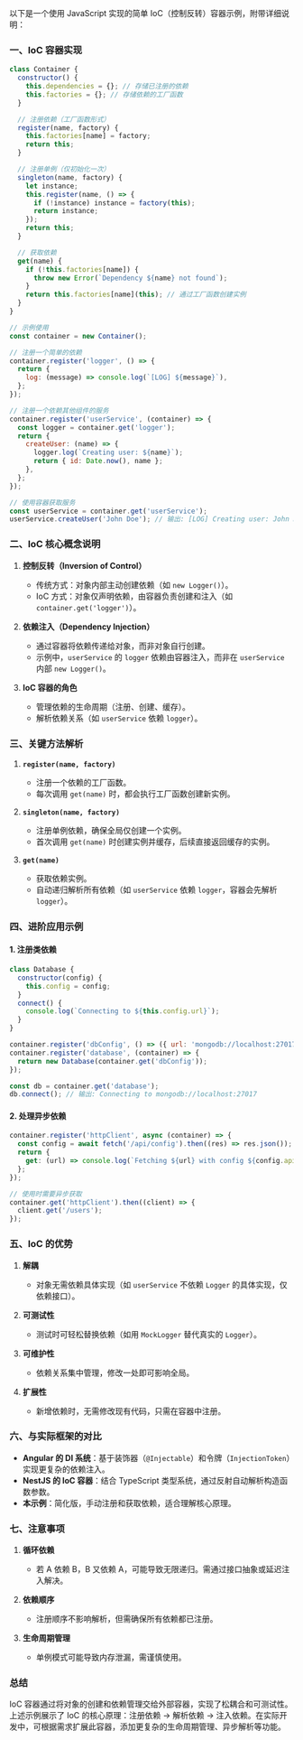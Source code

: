 以下是一个使用 JavaScript 实现的简单 IoC（控制反转）容器示例，附带详细说明：

### **一、IoC 容器实现**

```javascript
class Container {
  constructor() {
    this.dependencies = {}; // 存储已注册的依赖
    this.factories = {}; // 存储依赖的工厂函数
  }

  // 注册依赖（工厂函数形式）
  register(name, factory) {
    this.factories[name] = factory;
    return this;
  }

  // 注册单例（仅初始化一次）
  singleton(name, factory) {
    let instance;
    this.register(name, () => {
      if (!instance) instance = factory(this);
      return instance;
    });
    return this;
  }

  // 获取依赖
  get(name) {
    if (!this.factories[name]) {
      throw new Error(`Dependency ${name} not found`);
    }
    return this.factories[name](this); // 通过工厂函数创建实例
  }
}

// 示例使用
const container = new Container();

// 注册一个简单的依赖
container.register('logger', () => {
  return {
    log: (message) => console.log(`[LOG] ${message}`),
  };
});

// 注册一个依赖其他组件的服务
container.register('userService', (container) => {
  const logger = container.get('logger');
  return {
    createUser: (name) => {
      logger.log(`Creating user: ${name}`);
      return { id: Date.now(), name };
    },
  };
});

// 使用容器获取服务
const userService = container.get('userService');
userService.createUser('John Doe'); // 输出: [LOG] Creating user: John Doe
```

### **二、IoC 核心概念说明**

1. **控制反转（Inversion of Control）**

   - 传统方式：对象内部主动创建依赖（如 `new Logger()`）。
   - IoC 方式：对象仅声明依赖，由容器负责创建和注入（如 `container.get('logger')`）。

2. **依赖注入（Dependency Injection）**

   - 通过容器将依赖传递给对象，而非对象自行创建。
   - 示例中，`userService` 的 `logger` 依赖由容器注入，而非在 `userService` 内部 `new Logger()`。

3. **IoC 容器的角色**
   - 管理依赖的生命周期（注册、创建、缓存）。
   - 解析依赖关系（如 `userService` 依赖 `logger`）。

### **三、关键方法解析**

1. **`register(name, factory)`**

   - 注册一个依赖的工厂函数。
   - 每次调用 `get(name)` 时，都会执行工厂函数创建新实例。

2. **`singleton(name, factory)`**

   - 注册单例依赖，确保全局仅创建一个实例。
   - 首次调用 `get(name)` 时创建实例并缓存，后续直接返回缓存的实例。

3. **`get(name)`**
   - 获取依赖实例。
   - 自动递归解析所有依赖（如 `userService` 依赖 `logger`，容器会先解析 `logger`）。

### **四、进阶应用示例**

#### 1. **注册类依赖**

```javascript
class Database {
  constructor(config) {
    this.config = config;
  }
  connect() {
    console.log(`Connecting to ${this.config.url}`);
  }
}

container.register('dbConfig', () => ({ url: 'mongodb://localhost:27017' }));
container.register('database', (container) => {
  return new Database(container.get('dbConfig'));
});

const db = container.get('database');
db.connect(); // 输出: Connecting to mongodb://localhost:27017
```

#### 2. **处理异步依赖**

```javascript
container.register('httpClient', async (container) => {
  const config = await fetch('/api/config').then((res) => res.json());
  return {
    get: (url) => console.log(`Fetching ${url} with config ${config.apiKey}`),
  };
});

// 使用时需要异步获取
container.get('httpClient').then((client) => {
  client.get('/users');
});
```

### **五、IoC 的优势**

1. **解耦**

   - 对象无需依赖具体实现（如 `userService` 不依赖 `Logger` 的具体实现，仅依赖接口）。

2. **可测试性**

   - 测试时可轻松替换依赖（如用 `MockLogger` 替代真实的 `Logger`）。

3. **可维护性**

   - 依赖关系集中管理，修改一处即可影响全局。

4. **扩展性**
   - 新增依赖时，无需修改现有代码，只需在容器中注册。

### **六、与实际框架的对比**

- **Angular 的 DI 系统**：基于装饰器（`@Injectable`）和令牌（`InjectionToken`）实现更复杂的依赖注入。
- **NestJS 的 IoC 容器**：结合 TypeScript 类型系统，通过反射自动解析构造函数参数。
- **本示例**：简化版，手动注册和获取依赖，适合理解核心原理。

### **七、注意事项**

1. **循环依赖**

   - 若 A 依赖 B，B 又依赖 A，可能导致无限递归。需通过接口抽象或延迟注入解决。

2. **依赖顺序**

   - 注册顺序不影响解析，但需确保所有依赖都已注册。

3. **生命周期管理**
   - 单例模式可能导致内存泄漏，需谨慎使用。

### **总结**

IoC 容器通过将对象的创建和依赖管理交给外部容器，实现了松耦合和可测试性。上述示例展示了 IoC 的核心原理：注册依赖 → 解析依赖 → 注入依赖。在实际开发中，可根据需求扩展此容器，添加更复杂的生命周期管理、异步解析等功能。
